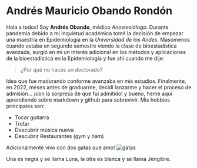 # Andrés Mauricio Obando Rondón
Hola a todos! 
Soy **Andrés Obando**, médico _Anestesiólogo_.
Durante pandemia debido a mi inquietud académica tomé la decisión de empezar una maestría en Epidemiología en la _Universidad de los Andes_. Masomenos cuando estaba en segundo semestre viendo la clase de bioestadística avanzada, surgió en mí un interés adicional en los métodos y aplicaciones de la bioestadística en la Epidemiología y fue ahí cuando me dije:
> ¿Por qué no haces un doctorado?

Idea que fue madurando conforme avanzaba en mis estudios. Finalmente, en 2022, meses antes de graduarme, decidí lanzarme y hacer el proceso de admisión... ¡con la sorpresa de que fui admitido! y bueno, heme aquí aprendiendo sobre markdown y github para sobrevivir.
Mis hobbies principales son:
- Tocar guitarra
- Trotar
- Descubrir música nueva
- Descubrir Restaurantes (gym y ñam)

Adicionalmente vivo con dos gatas  que amo!
![gatas](https://www.shutterstock.com/image-vector/two-tiny-cute-cats-easy-260nw-2363627997.jpg) 

Una es negra y se llama Luna, la otra es blanca y se llama Jengibre.



